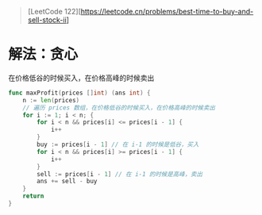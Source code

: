 > [LeetCode 122][https://leetcode.cn/problems/best-time-to-buy-and-sell-stock-ii]

# 解法：贪心

在价格低谷的时候买入，在价格高峰的时候卖出

```go
func maxProfit(prices []int) (ans int) {
    n := len(prices)
    // 遍历 prices 数组，在价格低谷的时候买入，在价格高峰的时候卖出
    for i := 1; i < n; {
        for i < n && prices[i] <= prices[i - 1] {
            i++
        }
        buy := prices[i - 1] // 在 i-1 的时候是低谷，买入
        for i < n && prices[i] >= prices[i - 1] {
            i++
        }
        sell := prices[i - 1] // 在 i-1 的时候是高峰，卖出
        ans += sell - buy
    }
    return
}
```

